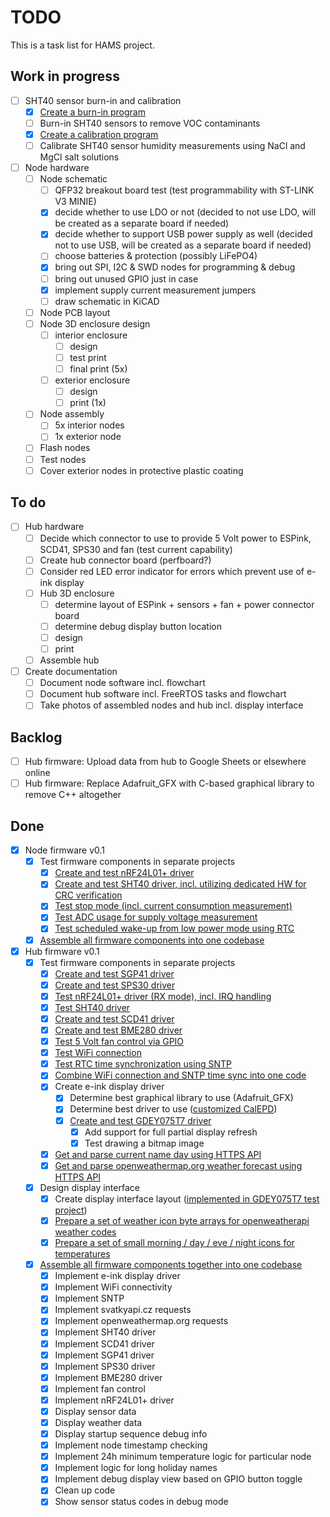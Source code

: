 # TODO

This is a task list for HAMS project.

## Work in progress

- [ ] SHT40 sensor burn-in and calibration    
    - [x] [Create a burn-in program](https://github.com/JakubFranek/Home-Air-Monitoring-System/tree/master/utilities/sht_sensor_burn_in)
    - [ ] Burn-in SHT40 sensors to remove VOC contaminants
    - [x] [Create a calibration program](https://github.com/JakubFranek/Home-Air-Monitoring-System/tree/master/utilities/sht_sensor_calibration)
    - [ ] Calibrate SHT40 sensor humidity measurements using NaCl and MgCl salt solutions
  
- [ ] Node hardware
    - [ ] Node schematic
        - [ ] QFP32 breakout board test (test programmability with ST-LINK V3 MINIE)
        - [x] decide whether to use LDO or not (decided to not use LDO, will be created as a separate board if needed)
        - [x] decide whether to support USB power supply as well (decided not to use USB, will be created as a separate board if needed)
        - [ ] choose batteries & protection (possibly LiFePO4)
        - [x] bring out SPI, I2C & SWD nodes for programming & debug
        - [ ] bring out unused GPIO just in case
        - [x] implement supply current measurement jumpers
        - [ ] draw schematic in KiCAD
    - [ ] Node PCB layout
    - [ ] Node 3D enclosure design
        - [ ] interior enclosure
            - [ ] design
            - [ ] test print
            - [ ] final print (5x)
        - [ ] exterior enclosure
            - [ ] design
            - [ ] print (1x)
    - [ ] Node assembly
        - [ ] 5x interior nodes
        - [ ] 1x exterior node
    - [ ] Flash nodes
    - [ ] Test nodes
    - [ ] Cover exterior nodes in protective plastic coating

## To do

- [ ] Hub hardware
    - [ ] Decide which connector to use to provide 5 Volt power to ESPink, SCD41, SPS30 and fan (test current capability)
    - [ ] Create hub connector board (perfboard?)
    - [ ] Consider red LED error indicator for errors which prevent use of e-ink display
    - [ ] Hub 3D enclosure
        - [ ] determine layout of ESPink + sensors + fan + power connector board
        - [ ] determine debug display button location
        - [ ] design
        - [ ] print
    - [ ] Assemble hub
  
- [ ] Create documentation
    - [ ] Document node software incl. flowchart
    - [ ] Document hub software incl. FreeRTOS tasks and flowchart
    - [ ] Take photos of assembled nodes and hub incl. display interface

## Backlog

- [ ] Hub firmware: Upload data from hub to Google Sheets or elsewhere online
- [ ] Hub firmware: Replace Adafruit_GFX with C-based graphical library to remove C++ altogether

## Done

- [x] Node firmware v0.1
    - [x] Test firmware components in separate projects
        - [x] [Create and test nRF24L01+ driver](https://github.com/JakubFranek/STM32/tree/master/NUCLEO-L031K6/nRF24L01p_TX_RX_L031K6_LL)
        - [x] [Create and test SHT40 driver, incl. utilizing dedicated HW for CRC verification](https://github.com/JakubFranek/STM32/tree/master/NUCLEO-L031K6/SHT40_L031K6_LL) 
        - [x] [Test stop mode (incl. current consumption measurement)](https://github.com/JakubFranek/STM32/tree/master/NUCLEO-L031K6/Stop_mode_L031K6_LL)
        - [x] [Test ADC usage for supply voltage measurement](https://github.com/JakubFranek/STM32/tree/master/NUCLEO-L031K6/ADC_LL_L031K6)
        - [x] [Test scheduled wake-up from low power mode using RTC](https://github.com/JakubFranek/STM32/tree/master/NUCLEO-L031K6/RTC_wakeup_L031K6_LL)
    - [x] [Assemble all firmware components into one codebase](https://github.com/JakubFranek/Home-Air-Monitoring-System/tree/master/node/firmware/STM32L031K6)

- [x] Hub firmware v0.1
    - [x] Test firmware components in separate projects
        - [x] [Create and test SGP41 driver](https://github.com/JakubFranek/ESP32/tree/master/ESP-ink/I2C_SGP41)
        - [x] [Create and test SPS30 driver](https://github.com/JakubFranek/ESP32/tree/master/ESP-ink/I2C_SPS30)
        - [x] [Test nRF24L01+ driver (RX mode), incl. IRQ handling](https://github.com/JakubFranek/ESP32/tree/master/ESP-ink/nRF24L01p_RX)
        - [x] [Test SHT40 driver](https://github.com/JakubFranek/ESP32/tree/master/ESP-ink/I2C_SHT40)
        - [x] [Create and test SCD41 driver](https://github.com/JakubFranek/ESP32/tree/master/ESP-ink/I2C_SCD41)
        - [x] [Create and test BME280 driver](https://github.com/JakubFranek/ESP32/tree/master/ESP-ink/I2C_BME280)
        - [x] [Test 5 Volt fan control via GPIO](https://github.com/JakubFranek/ESP32/tree/master/ESP-ink/Fan_Switch)
        - [x] [Test WiFi connection](https://github.com/JakubFranek/ESP32/tree/master/Examples/station)
        - [x] [Test RTC time synchronization using SNTP](https://github.com/JakubFranek/ESP32/tree/master/Examples/sntp)
        - [x] [Combine WiFi connection and SNTP time sync into one code](https://github.com/JakubFranek/ESP32/tree/master/ESP-ink/WIFI_SNTP)
        - [x] Create e-ink display driver
            - [x] Determine best graphical library to use (Adafruit_GFX)
            - [x] Determine best driver to use ([customized CalEPD](https://github.com/JakubFranek/ESP32/tree/master/ESP-ink/Epaper_GDEY029T94_CalEPD_Demo))
            - [x] [Create and test GDEY075T7 driver](https://github.com/JakubFranek/ESP32/tree/master/ESP-ink/Epaper_GDEY075T7_CalEPD_Demo)
                - [x] Add support for full partial display refresh
                - [x] Test drawing a bitmap image
        - [x] [Get and parse current name day using HTTPS API](https://github.com/JakubFranek/ESP32/tree/master/ESP-ink/API_svatkyapicz)
        - [x] [Get and parse openweathermap.org weather forecast using HTTPS API](https://github.com/JakubFranek/ESP32/tree/master/ESP-ink/API_openweathermap)
    - [x] Design display interface
        - [x] Create display interface layout ([implemented in GDEY075T7 test project](https://github.com/JakubFranek/ESP32/tree/master/ESP-ink/Epaper_GDEY075T7_CalEPD_Demo))
        - [x] [Prepare a set of weather icon byte arrays for openweatherapi weather codes](https://github.com/JakubFranek/ESP32/blob/master/ESP-ink/Epaper_GDEY075T7_CalEPD_Demo/main/weather_icons.h)
        - [x] [Prepare a set of small morning / day / eve / night icons for temperatures](https://github.com/JakubFranek/ESP32/blob/master/ESP-ink/Epaper_GDEY075T7_CalEPD_Demo/main/time_of_day_icons.h)
    - [x] [Assemble all firmware components together into one codebase](https://github.com/JakubFranek/Home-Air-Monitoring-System/tree/master/hub/firmware)
        - [x] Implement e-ink display driver
        - [x] Implement WiFi connectivity
        - [x] Implement SNTP
        - [x] Implement svatkyapi.cz requests
        - [x] Implement openweathermap.org requests
        - [x] Implement SHT40 driver
        - [x] Implement SCD41 driver
        - [x] Implement SGP41 driver
        - [x] Implement SPS30 driver
        - [x] Implement BME280 driver
        - [x] Implement fan control
        - [x] Implement nRF24L01+ driver
        - [x] Display sensor data
        - [x] Display weather data
        - [x] Display startup sequence debug info
        - [x] Implement node timestamp checking
        - [x] Implement 24h minimum temperature logic for particular node
        - [x] Implement logic for long holiday names
        - [x] Implement debug display view based on GPIO button toggle
        - [x] Clean up code
        - [x] Show sensor status codes in debug mode